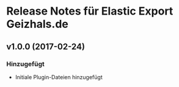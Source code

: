 # Release Notes für Elastic Export Geizhals.de

## v1.0.0 (2017-02-24)

### Hinzugefügt
- Initiale Plugin-Dateien hinzugefügt